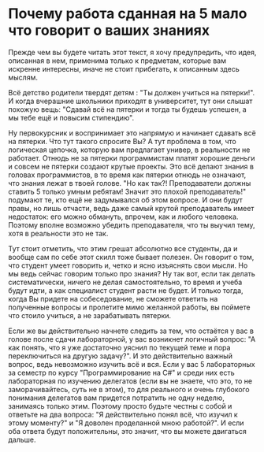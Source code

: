 # Почему работа сданная на 5 мало что говорит о ваших знаниях

Прежде чем вы будете читать этот текст, я хочу предупредить, что идея, описанная в нем, применима только к предметам, которые вам искренне интересны, иначе не стоит прибегать, к описанным здесь мыслям.

Всё детство родители твердят детям : "Ты должен учиться на пятерки!". И когда вчерашние школьники приходят в университет, тут они слышат похожую вещь:
"Сдавай всё на пятерки и тогда ты будешь успешен, а мы тебе ещё и повысим стипендию".

Ну первокурсник и воспринимает это напрямую и начинает сдавать всё на пятерки. Что тут такого спросите Вы? А тут проблема в том, что логическая цепочка, которую вам предлагает универ, в реальности не работает.
Отнюдь не за пятерки программистам платят хорошие деньги и совсем не пятерки создают крутые проекты. Это всё делают знания в головах программистов, в то время как пятерки отнюдь не означают, что знания лежат в твоей голове. "Но как так?! Преподаватели должны ставить 5 только умным ребятам! Значит это плохой преподаватель!" подумают те, кто ещё не задумывался об этом вопросе. И они будут правы, но лишь отчасти, ведь даже самый крутой преподаватель имеет недостаток: его можно обмануть, впрочем, как и любого человека.  Поэтому вполне возможно убедить преподавателя, что ты выучил тему, хотя в реальности это не так.

Тут стоит отметить, что этим грешат абсолютно все студенты, да и вообще сам по себе этот скилл тоже бывает полезен. Он говорит о том, что студент умеет говорить и, четко и ясно изъяснять свои мысли. Но мы ведь сейчас говорим только про знания? Ну так вот, если так делать систематически, ничего не делая самостоятельно, то время и учеба будут идти, а как специалист студент расти не будет. И только тогда, когда Вы придете на собеседование, не сможете ответить на полученные вопросы и пролетите мимо желанной работы, вы поймете что стоило учиться, а не зарабатывать пятерки.

Если же вы действительно начнете следить за тем, что остаётся у вас в голове после сдачи лабораторной, у вас возникнет логичный вопрос: "А как понять, что я уже достаточно уяснил по текущей теме и пора переключиться на другую задачу?". И это действительно важный вопрос, ведь невозможно изучить всё и вся. Если у вас 5 лабораторных за семестр по курсу "Программирование на C#" и среди них есть лабораторная по изучению делегатов (если вы не знаете, что это, то не заморачивайтесь, суть не в этом), то для реального и очень глубокого понимания делегатов вам придется потратить не одну неделю, занимаясь только этим. Поэтому просто будьте честны с собой и ответьте на два вопроса: "Я действительно понял всё, что изучил к этому моменту?" и "Я доволен проделанной мною работой?". И если оба ответа будут положительны, это значит, что вы можете двигаться дальше.


